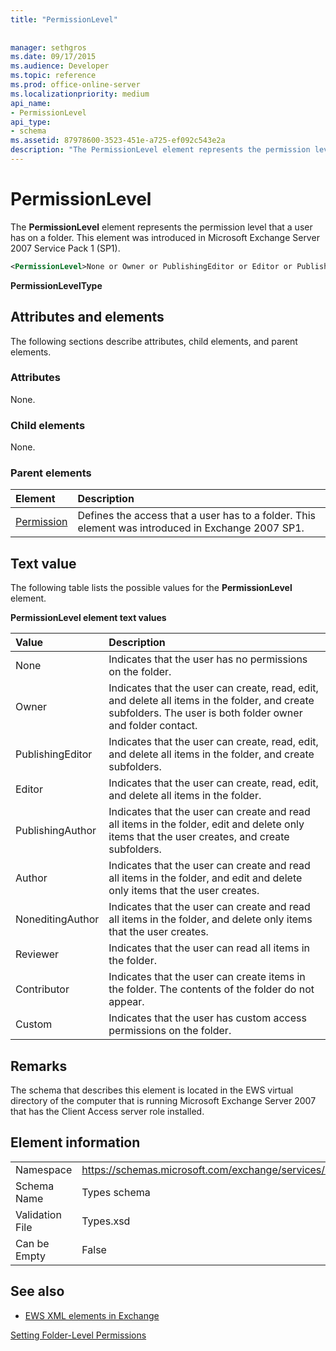 ```yaml
---
title: "PermissionLevel"
 
 
manager: sethgros
ms.date: 09/17/2015
ms.audience: Developer
ms.topic: reference
ms.prod: office-online-server
ms.localizationpriority: medium
api_name:
- PermissionLevel
api_type:
- schema
ms.assetid: 87978600-3523-451e-a725-ef092c543e2a
description: "The PermissionLevel element represents the permission level that a user has on a folder. This element was introduced in Microsoft Exchange Server 2007 Service Pack 1 (SP1)."
---
```


# PermissionLevel

The **PermissionLevel** element represents the permission level that a user has on a folder. This element was introduced in Microsoft Exchange Server 2007 Service Pack 1 (SP1). 
  
```xml
<PermissionLevel>None or Owner or PublishingEditor or Editor or PublishingAuthor or Author or NoneditingAuthor or Reviewer or Contributor or Custom</PermissionLevel>
```

 **PermissionLevelType**
## Attributes and elements

The following sections describe attributes, child elements, and parent elements.
  
### Attributes

None.
  
### Child elements

None.
  
### Parent elements

|**Element**|**Description**|
|:-----|:-----|
|[Permission](permission.md) <br/> |Defines the access that a user has to a folder. This element was introduced in Exchange 2007 SP1.  <br/> |
   
## Text value

The following table lists the possible values for the **PermissionLevel** element. 
  
**PermissionLevel element text values**

|**Value**|**Description**|
|:-----|:-----|
|None  <br/> |Indicates that the user has no permissions on the folder.  <br/> |
|Owner  <br/> |Indicates that the user can create, read, edit, and delete all items in the folder, and create subfolders. The user is both folder owner and folder contact.  <br/> |
|PublishingEditor  <br/> |Indicates that the user can create, read, edit, and delete all items in the folder, and create subfolders.  <br/> |
|Editor  <br/> |Indicates that the user can create, read, edit, and delete all items in the folder.  <br/> |
|PublishingAuthor  <br/> |Indicates that the user can create and read all items in the folder, edit and delete only items that the user creates, and create subfolders.  <br/> |
|Author  <br/> |Indicates that the user can create and read all items in the folder, and edit and delete only items that the user creates.  <br/> |
|NoneditingAuthor  <br/> |Indicates that the user can create and read all items in the folder, and delete only items that the user creates.  <br/> |
|Reviewer  <br/> |Indicates that the user can read all items in the folder.  <br/> |
|Contributor  <br/> |Indicates that the user can create items in the folder. The contents of the folder do not appear.  <br/> |
|Custom  <br/> |Indicates that the user has custom access permissions on the folder.  <br/> |
   
## Remarks

The schema that describes this element is located in the EWS virtual directory of the computer that is running Microsoft Exchange Server 2007 that has the Client Access server role installed.
  
## Element information

|||
|:-----|:-----|
|Namespace  <br/> |https://schemas.microsoft.com/exchange/services/2006/types  <br/> |
|Schema Name  <br/> |Types schema  <br/> |
|Validation File  <br/> |Types.xsd  <br/> |
|Can be Empty  <br/> |False  <br/> |
   
## See also



- [EWS XML elements in Exchange](ews-xml-elements-in-exchange.md)


[Setting Folder-Level Permissions](https://msdn.microsoft.com/library/c7530e86-5112-401c-b10a-9c054ae59f07%28Office.15%29.aspx)

